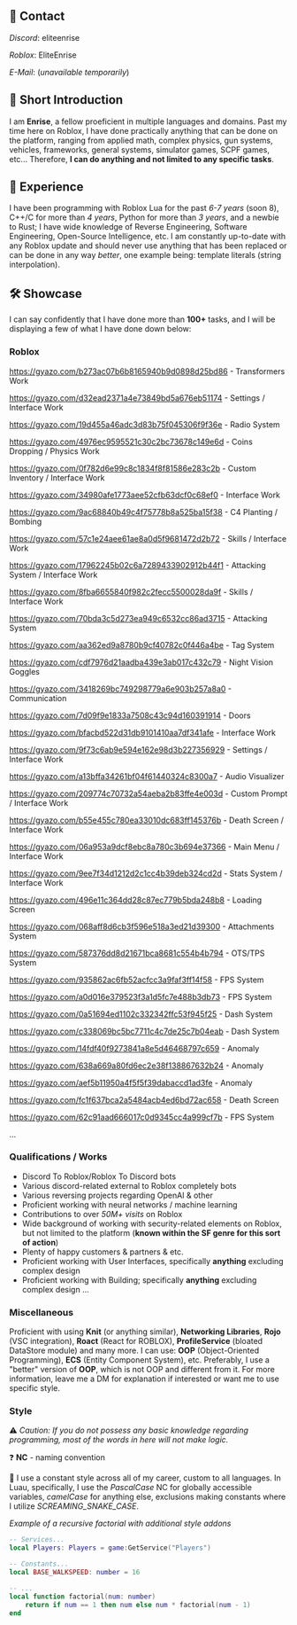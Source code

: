 ## 📆 Contact
*Discord*: eliteenrise

*Roblox*: EliteEnrise

*E-Mail*: (*unavailable temporarily*)

## 👋 Short Introduction
I am **Enrise**, a fellow proeficient in multiple languages and domains.
Past my time here on Roblox, I have done practically anything that can be done on the platform, ranging from applied math, complex physics, gun systems, vehicles, frameworks, general systems, simulator games, SCPF games, etc...
Therefore, **I can do anything and not limited to any specific tasks**.

## 🌟 Experience
I have been programming with Roblox Lua for the past *6-7 years* (soon 8), C++/C for more than *4 years*, Python for more than *3 years*, and a newbie to Rust; I have wide knowledge of Reverse Engineering, Software Engineering, Open-Source Intelligence, etc.
I am constantly up-to-date with any Roblox update and should never use anything that has been replaced or can be done in any way *better*, one example being: template literals (string interpolation).

## 🛠 Showcase
I can say confidently that I have done more than **100+** tasks, and I will be displaying a few of what I have done down below:

### Roblox
https://gyazo.com/b273ac07b6b8165940b9d0898d25bd86 - Transformers Work

https://gyazo.com/d32ead2371a4e73849bd5a676eb51174 - Settings / Interface Work

https://gyazo.com/19d455a46adc3d83b75f045306f9f36e - Radio System

https://gyazo.com/4976ec9595521c30c2bc73678c149e6d - Coins Dropping / Physics Work

https://gyazo.com/0f782d6e99c8c1834f8f81586e283c2b - Custom Inventory / Interface Work

https://gyazo.com/34980afe1773aee52cfb63dcf0c68ef0 - Interface Work

https://gyazo.com/9ac68840b49c4f75778b8a525ba15f38 - C4 Planting / Bombing

https://gyazo.com/57c1e24aee61ae8a0d5f9681472d2b72 - Skills / Interface Work

https://gyazo.com/17962245b02c6a7289433902912b44f1 - Attacking System / Interface Work

https://gyazo.com/8fba6655840f982c2fecc5500028da9f - Skills / Interface Work

https://gyazo.com/70bda3c5d273ea949c6532cc86ad3715 - Attacking System

https://gyazo.com/aa362ed9a8780b9cf40782c0f446a4be - Tag System

https://gyazo.com/cdf7976d21aadba439e3ab017c432c79 - Night Vision Goggles

https://gyazo.com/3418269bc749298779a6e903b257a8a0 - Communication

https://gyazo.com/7d09f9e1833a7508c43c94d160391914 - Doors

https://gyazo.com/bfacbd522d31db9101410aa7df341afe - Interface Work

https://gyazo.com/9f73c6ab9e594e162e98d3b227356929 - Settings / Interface Work

https://gyazo.com/a13bffa34261bf04f61440324c8300a7 - Audio Visualizer

https://gyazo.com/209774c70732a54aeba2b83ffe4e003d - Custom Prompt / Interface Work

https://gyazo.com/b55e455c780ea33010dc683ff145376b - Death Screen / Interface Work

https://gyazo.com/06a953a9dcf8ebc8a780c3b694e37366 - Main Menu / Interface Work

https://gyazo.com/9ee7f34d1212d2c1cc4b39deb324cd2d - Stats System / Interface Work

https://gyazo.com/496e11c364dd28c87ec779b5bda248b8 - Loading Screen

https://gyazo.com/068aff8d6cb3f596e518a3ed21d39300 - Attachments System

https://gyazo.com/587376dd8d21671bca8681c554b4b794 - OTS/TPS System

https://gyazo.com/935862ac6fb52acfcc3a9faf3ff14f58 - FPS System

https://gyazo.com/a0d016e379523f3a1d5fc7e488b3db73 - FPS System

https://gyazo.com/0a51694ed1102c332342ffc53f945f25 - Dash System

https://gyazo.com/c338069bc5bc7711c4c7de25c7b04eab - Dash System

https://gyazo.com/14fdf40f9273841a8e5d46468797c659 - Anomaly

https://gyazo.com/638a669a80fd6ec2e38f138867632b24 - Anomaly

https://gyazo.com/aef5b11950a4f5f5f39dabaccd1ad3fe - Anomaly

https://gyazo.com/fc1f637bca2a5484acb4ed6bd72ac658 - Death Screen

https://gyazo.com/62c91aad666017c0d9345cc4a999cf7b - FPS System

...

### Qualifications / Works
- Discord To Roblox/Roblox To Discord bots
- Various discord-related external to Roblox completely bots
- Various reversing projects regarding OpenAI & other
- Proficient working with neural networks / machine learning
- Contributions to over *50M+ visits* on Roblox
- Wide background of working with security-related elements on Roblox, but not limited to the platform (**known within the SF genre for this sort of action**)
- Plenty of happy customers & partners & etc.
- Proficient working with User Interfaces, specifically **anything** excluding complex design
- Proficient working with Building; specifically **anything** excluding complex design
...

### Miscellaneous
Proficient with using **Knit** (or anything similar), **Networking Libraries**, **Rojo** (VSC integration), **Roact** (React for ROBLOX), **ProfileService** (bloated DataStore module) and many more.
I can use: **OOP** (Object-Oriented Programming), **ECS** (Entity Component System), etc.
Preferably, I use a "better" version of **OOP**, which is not OOP and different from it. For more information, leave me a DM for explanation if interested or want me to use specific style.

### Style
⚠️ *Caution: If you do not possess any basic knowledge regarding programming, most of the words in here will not make logic.*

❓️ **NC** - naming convention

🔎 I use a constant style across all of my career, custom to all languages.
In Luau, specifically, I use the *PascalCase* NC for globally accessible variables, *camelCase* for anything else, exclusions making constants where I utilize *SCREAMING_SNAKE_CASE*.

*Example of a recursive factorial with additional style addons*
```lua
-- Services...
local Players: Players = game:GetService("Players")

-- Constants...
local BASE_WALKSPEED: number = 16

-- ...
local function factorial(num: number)
    return if num == 1 then num else num * factorial(num - 1)
end
```
